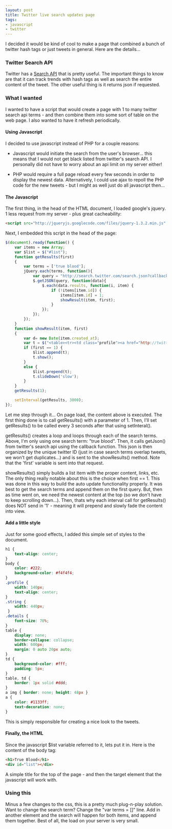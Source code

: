 ```yaml
---
layout: post
title: Twitter live search updates page
tags:
- javascript
- twitter
---
```


I decided it would be kind of cool to make a page that combined a bunch of twitter hash tags or just tweets in general.  Here are the details...

### Twitter Search API

Twitter has a [Search API](http://apiwiki.twitter.com/Twitter-Search-API-Method%3A-search) that is pretty useful.  The important things to know are that it can track trends with hash tags as well as search the entire content of the tweet.  The other useful thing is it returns json if requested.

### What I wanted

I wanted to have a script that would create a page with 1 to many twitter search api terms - and then combine them into some sort of table on the web page.  I also wanted to have it refresh periodically.

#### Using Javascript

I decided to use javascript instead of PHP for a couple reasons:

  * Javascript would initiate the search from the user's browser... this means that I would not get black listed from twitter's search API.  I personally did not have to worry about an api limit on my server either!

  * PHP would require a full page reload every few seconds in order to display the newest data.  Alternatively, I could use ajax to repoll the PHP code for the new tweets - but I might as well just do all javascript then...

#### The Javascript

The first thing, in the head of the HTML document, I loaded google's jquery.  1 less request from my server - plus great cacheability:

```html
<script src="http://jqueryjs.googlecode.com/files/jquery-1.3.2.min.js" type="text/javascript"></script>
```

Next, I embedded this script in the head of the page:

```javascript
$(document).ready(function() {
    var items = new Array;
    var $list = $("#list");
    function getResults(first)
    {
        var terms = ['true blood'];
        jQuery.each(terms, function(){
            var query = "http://search.twitter.com/search.json?callback=?&q;=" + escape(this);
            $.getJSON(query, function(data){
                $.each(data.results, function(i, item) {
                    if (!items[item.id]) {
                        items[item.id] = 1;
                        showResult(item, first);
                    }
                });
            });
        });
    }
    function showResult(item, first)
    {
        var d= new Date(item.created_at);
        var t = $("<table><tr><td class="profile"><a href="http://twitter.com/" + item.from_user + "" target="_blank"><img src="" + item.profile_image_url + ""></img><br></br>@" + item.from_user + "</a></td><td class="string">" + item.text + "</td></tr><tr class="details"><td>From: " + $('<textarea></textarea>').html(item.source).val()+ "</td><td>" + d + "</td></tr></table>");
        if (first == 1) {
            $list.append(t);
            t.show();
        }
        else {
            $list.prepend(t);
            t.slideDown('slow');
        }
    }
    getResults(1);

    setInterval(getResults, 3000);
});
```

Let me step through it... On page load, the content above is executed.  The first thing done is to call getResults() with a parameter of 1.  Then, I'll set getResults() to be called every 3 seconds after that using setInteral().

getResults() creates a loop and loops through each of the search terms. Above, I'm only using one search term: "true blood".  Then, it calls getJson() from twitter's search api using the callback function.  This json is then organized by the unique twitter ID (just in case search terms overlap tweets, we won't get duplicates...) and is sent to the showResults() method.  Note that the 'first' variable is sent into that request.

showResults() simply builds a list item with the proper content, links, etc.  The only thing really notable about this is the choice when first == 1.  This was done in this way to build the auto update functionality properly.  It was best to get the search terms and append them on the first query.  But, then as time went on, we need the newest content at the top (so we don't have to keep scrolling down...).  Then, thats why each interval call for getResults() does NOT send in '1' - meaning it will prepend and slowly fade the content into view.

#### Add a little style

Just for some good effects, I added this simple set of styles to the document.

```css
h1 {
    text-align: center;
}
body {
    color: #222;
    background-color: #f4f4f4;
}
.profile {
    width: 140px;
    text-align: center;
}
.string {
    width: 440px;
 }
.details {
    font-size: 70%;
}
table {
    display: none;
    border-collapse: collapse;
    width: 600px;
    margin: 0 auto 20px auto;
}
td {
    background-color: #fff;
    padding: 5px;
}
table, td {
    border: 1px solid #ddd;
}
a img { border: none; height: 48px }
a {
    color: #1133ff;
    text-decoration: none;
}
```
    
This is simply responsible for creating a nice look to the tweets.

#### Finally, the HTML

Since the javascript $list variable referred to it, lets put it in.  Here is the content of the body tag:
    
```html
<h1>True Blood</h1>
<div id="list"></div>
```

A simple title for the top of the page - and then the target element that the javascript will work with.

### Using this

Minus a few changes to the css, this is a pretty much plug-n-play solution.  Want to change the search term?  Change the "var terms = []" line.  Add in another element and the search will happen for both items, and append them together.  Best of all, the load on your server is very small.
